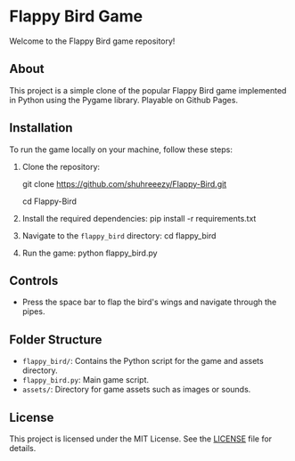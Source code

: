 # Flappy Bird Game

Welcome to the Flappy Bird game repository!

## About

This project is a simple clone of the popular Flappy Bird game implemented in Python using the Pygame library. Playable on Github Pages.

## Installation

To run the game locally on your machine, follow these steps:

1. Clone the repository:

   git clone https://github.com/shuhreeezy/Flappy-Bird.git
   
   cd Flappy-Bird
3. Install the required dependencies:
      pip install -r requirements.txt
4. Navigate to the `flappy_bird` directory:
      cd flappy_bird
5. Run the game:
      python flappy_bird.py


## Controls

- Press the space bar to flap the bird's wings and navigate through the pipes.

## Folder Structure

- `flappy_bird/`: Contains the Python script for the game and assets directory.
- `flappy_bird.py`: Main game script.
- `assets/`: Directory for game assets such as images or sounds.

## License

This project is licensed under the MIT License. See the [LICENSE](LICENSE) file for details.

